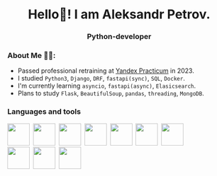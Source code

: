 
<div id="header" align="center">
  <h1>Hello👋! I am Aleksandr Petrov.</h1>
  <h3>Python-developer</h3>
</div>

### About Me :man_technologist::
- Passed professional retraining at [Yandex Practicum](https://practicum.yandex.ru/) in 2023.
- I studied `Python3`, `Django`, `DRF`, `fastapi(sync)`, `SQL`, `Docker`.
- I'm currently learning `asyncio`, `fastapi(async)`, `Elasicsearch`.
- Plans to study `Flask`, `BeautifulSoup`, `pandas`, `threading`, `MongoDB`.

### Languages and tools
<img src="https://cdn.jsdelivr.net/gh/devicons/devicon/icons/python/python-original-wordmark.svg" width="50" height="50"/>&nbsp;
<img src="https://cdn.jsdelivr.net/gh/devicons/devicon/icons/django/django-plain.svg" width="50" height="50"/>&nbsp;
<img src="https://cdn.jsdelivr.net/gh/devicons/devicon/icons/fastapi/fastapi-plain-wordmark.svg" width="50" height="50"/>&nbsp;
<img src="https://cdn.jsdelivr.net/gh/devicons/devicon/icons/html5/html5-original-wordmark.svg" width="50" height="50"/>&nbsp;
<img src="https://cdn.jsdelivr.net/gh/devicons/devicon/icons/postgresql/postgresql-original-wordmark.svg" width="50" height="50"/>&nbsp;
<img src="https://cdn.jsdelivr.net/gh/devicons/devicon/icons/docker/docker-plain-wordmark.svg" width="50" height="50"/>&nbsp;
<img src="https://cdn.jsdelivr.net/gh/devicons/devicon/icons/git/git-original-wordmark.svg" width="50" height="50"/>&nbsp;        
<img src="https://cdn.jsdelivr.net/gh/devicons/devicon/icons/linux/linux-original.svg" width="50" height="50"/>&nbsp;
<img src="https://cdn.jsdelivr.net/gh/devicons/devicon/icons/vscode/vscode-original.svg" width="50" height="50"/>&nbsp;
<img src="https://cdn.jsdelivr.net/gh/devicons/devicon/icons/pycharm/pycharm-original-wordmark.svg" width="50" height="50"/>&nbsp;
          
          
          

          
          
          
          
          
          
          
<img src="https://komarev.com/ghpvc/?username=AlexanderPAI&style=flat-square&color=blue" alt=""/>



<!--
**AlexanderPAI/AlexanderPAI** is a ✨ _special_ ✨ repository because its `README.md` (this file) appears on your GitHub profile.

Here are some ideas to get you started:

- 🔭 I’m currently working on ...
- 🌱 I’m currently learning ...
- 👯 I’m looking to collaborate on ...
- 🤔 I’m looking for help with ...
- 💬 Ask me about ...
- 📫 How to reach me: ...
- 😄 Pronouns: ...
- ⚡ Fun fact: ...
-->
